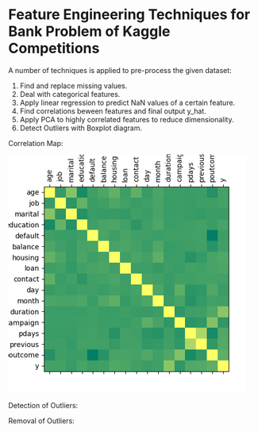 # Feature Engineering Techniques for Bank Problem of Kaggle Competitions

A number of techniques is applied to pre-process the given dataset:

1. Find and replace missing values.
2. Deal with categorical features.
3. Apply linear regression to predict NaN values of a certain feature.
4. Find correlations beween features and final output y_hat.
5. Apply PCA to highly correlated features to reduce dimensionality.
6. Detect Outliers with Boxplot diagram.

Correlation Map:

![](images/fig1.png)

Detection of Outliers:


Removal of Outliers:
